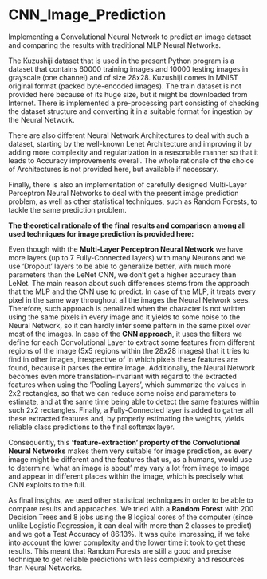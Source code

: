 # CNN_Image_Prediction
Implementing a Convolutional Neural Network to predict an image dataset and comparing the results with traditional MLP Neural Networks.

The Kuzushiji dataset that is used in the present Python program is a dataset that contains 60000 training images and 10000 testing images in grayscale (one channel) and of size 28x28. Kuzushiji comes in MNIST original format (packed byte-encoded images). The train dataset is not provided here because of its huge size, but it might be downloaded from Internet. There is implemented a pre-processing part consisting of checking the dataset structure and converting it in a suitable format for ingestion by the Neural Network.

There are also different Neural Network Architectures to deal with such a dataset, starting by the well-known Lenet Architecture and improving it by adding more complexity and regularization in a reasonable manner so that it leads to Accuracy improvements overall. The whole rationale of the choice of Architectures is not provided here, but available if necessary.

Finally, there is also an implementation of carefully designed Multi-Layer Perceptron Neural Networks to deal with the present image prediction problem, as well as other statistical techniques, such as Random Forests, to tackle the same prediction problem.


**The theoretical rationale of the final results and comparison among all used techniques for image prediction is provided here:**

Even though with the **Multi-Layer Perceptron Neural Network** we have more layers (up to 7 Fully-Connected layers) with many Neurons and we use ‘Dropout’ layers to be able to generalize better, with much more parameters than the LeNet CNN, we  don’t get a higher accuracy than LeNet. The main reason about such differences stems from the approach that the MLP and the CNN use to predict. In case of the MLP, it treats every pixel in the same way throughout all the images the Neural Network sees. Therefore, such approach is penalized when the  character is not written using the same pixels in every image and it yields to some noise to the Neural Network, so it can hardly infer some pattern in the same pixel over most of the images. In case of the **CNN approach**, it uses the filters we define for each Convolutional Layer to extract some features from different regions of the image (5x5 regions within the 28x28 images) that it tries to find in other images, irrespective of in which pixels these features are found, because it parses the entire image. Additionally, the Neural Network becomes even more translation-invariant with regard to the extracted features when using the ‘Pooling Layers’, which summarize the values in 2x2 rectangles, so that we can reduce some noise and parameters to estimate, and at the same time being able to detect the same features within such 2x2 rectangles. Finally, a Fully-Connected layer is added to gather all these extracted features and, by properly estimating the weights, yields reliable class predictions to the final softmax layer.

Consequently, this **‘feature-extraction’ property of the Convolutional Neural Networks** makes them very suitable for image prediction, as every image might be different and the features that us, as a humans, would use to determine ‘what an image is about’ may vary a lot from image to image and appear in different  places within the image, which is precisely what CNN exploits to the full.

As final insights, we used other statistical techniques in order to be able to compare results and approaches. We tried with a **Random Forest** with 200 Decision Trees and 8 jobs using the 8 logical cores of the computer (since unlike Logistic Regression, it can deal with more than 2 classes to predict) and we got a Test Accuracy  of 86.13%. It was quite impressing, if we take into account the lower complexity and the lower time it took to get these results. This meant that Random Forests are still a good and precise technique to get reliable predictions with less complexity and resources than Neural Networks.
